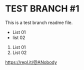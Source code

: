# TEST BRANCH #1

This is a test branch readme file.

* List 01
* list 02

1. List 01
1. List 02

https://repl.it/@ANobody
